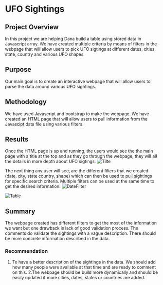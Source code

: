 # UFO Sightings

## Project Overview 
In this project we are helping Dana build a table using stored data in Javascript array. We have created multiple criteria by means of filters in the webpage that will allow users to pick UFO sigtings at different dates, cities, state, country and various UFO shapes. 

## Purpose
Our main goal is to create an interactive webpage that will allow users to parse the data around various UFO sightings. 

## Methodology
We have used Javascript and bootstrap to make the webpage. We have created an HTML page that will allow users to pull information from the Javascipt data file using various filters.

## Results
Once the HTML page is up and running, the users would see the the main page with a title at the top and as they go through the webpage, they will all the details in more depth about UFO sigtings. 
![Tilte](https://user-images.githubusercontent.com/76858662/111085749-0fad5500-84ef-11eb-9e3a-749c239b2bdb.PNG)

The next thing any user will see, are the different filters that we created (date, city, state country, shape) which can then be used to pull sightings for specific search criteria. Multiple filters can be used at the same time to get the desired information.
![DateFilter](https://user-images.githubusercontent.com/76858662/111085764-205dcb00-84ef-11eb-83f0-562e57544a7d.PNG)

![Table](https://user-images.githubusercontent.com/76858662/111085768-2358bb80-84ef-11eb-929b-b50baac4c838.PNG)

## Summary
The webpage created has different filters to get the most of the information we want but one drawback is lack of good validation process. The comments do validate the sightings with a vague description. There should be more concrete information described in the data.
### Recommendation
1. To have a better description of the sightings in the data. We should add how many people were available at that time and are ready to comment on this.
2.The webpage should be build more dynamically and should be easily updated if more cities, dates, states or countries are added.






